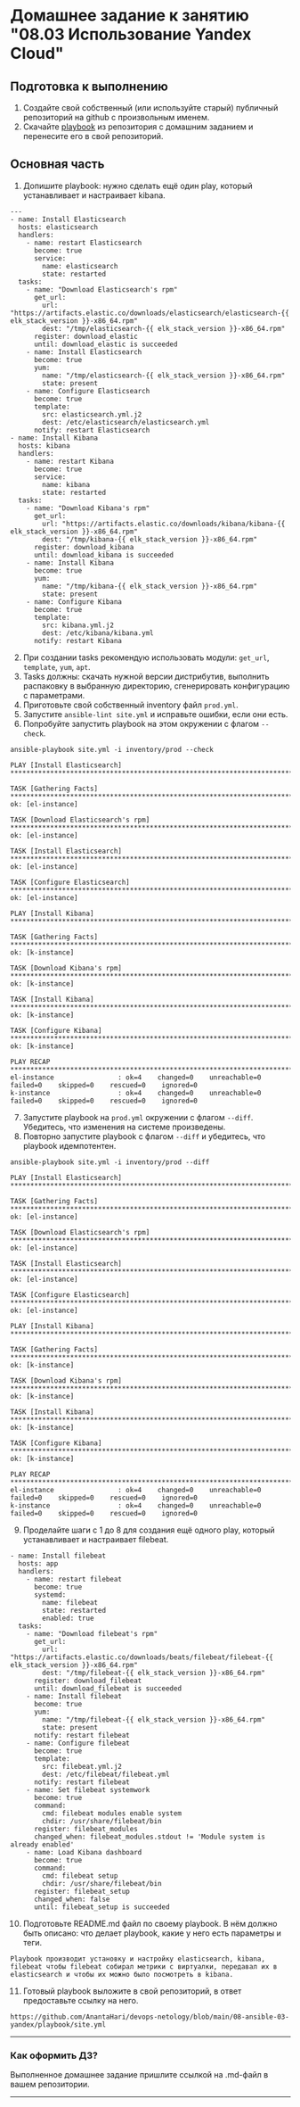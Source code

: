 # Домашнее задание к занятию "08.03 Использование Yandex Cloud"

## Подготовка к выполнению
1. Создайте свой собственный (или используйте старый) публичный репозиторий на github с произвольным именем.
2. Скачайте [playbook](./playbook/) из репозитория с домашним заданием и перенесите его в свой репозиторий.

## Основная часть
1. Допишите playbook: нужно сделать ещё один play, который устанавливает и настраивает kibana.
```
---
- name: Install Elasticsearch
  hosts: elasticsearch
  handlers:
    - name: restart Elasticsearch
      become: true
      service:
        name: elasticsearch
        state: restarted
  tasks:
    - name: "Download Elasticsearch's rpm"
      get_url:
        url: "https://artifacts.elastic.co/downloads/elasticsearch/elasticsearch-{{ elk_stack_version }}-x86_64.rpm"
        dest: "/tmp/elasticsearch-{{ elk_stack_version }}-x86_64.rpm"
      register: download_elastic
      until: download_elastic is succeeded
    - name: Install Elasticsearch
      become: true
      yum:
        name: "/tmp/elasticsearch-{{ elk_stack_version }}-x86_64.rpm"
        state: present
    - name: Configure Elasticsearch
      become: true
      template:
        src: elasticsearch.yml.j2
        dest: /etc/elasticsearch/elasticsearch.yml
      notify: restart Elasticsearch
- name: Install Kibana
  hosts: kibana
  handlers:
    - name: restart Kibana
      become: true
      service:
        name: kibana
        state: restarted
  tasks:
    - name: "Download Kibana's rpm"
      get_url:
        url: "https://artifacts.elastic.co/downloads/kibana/kibana-{{ elk_stack_version }}-x86_64.rpm"
        dest: "/tmp/kibana-{{ elk_stack_version }}-x86_64.rpm"
      register: download_kibana
      until: download_kibana is succeeded
    - name: Install Kibana
      become: true
      yum:
        name: "/tmp/kibana-{{ elk_stack_version }}-x86_64.rpm"
        state: present
    - name: Configure Kibana
      become: true
      template:
        src: kibana.yml.j2
        dest: /etc/kibana/kibana.yml
      notify: restart Kibana
```
2. При создании tasks рекомендую использовать модули: `get_url`, `template`, `yum`, `apt`.
3. Tasks должны: скачать нужной версии дистрибутив, выполнить распаковку в выбранную директорию, сгенерировать конфигурацию с параметрами.
4. Приготовьте свой собственный inventory файл `prod.yml`.
5. Запустите `ansible-lint site.yml` и исправьте ошибки, если они есть.
6. Попробуйте запустить playbook на этом окружении с флагом `--check`.
```
ansible-playbook site.yml -i inventory/prod --check

PLAY [Install Elasticsearch] ******************************************************************************************************************************

TASK [Gathering Facts] ************************************************************************************************************************************
ok: [el-instance]

TASK [Download Elasticsearch's rpm] ***********************************************************************************************************************
ok: [el-instance]

TASK [Install Elasticsearch] ******************************************************************************************************************************
ok: [el-instance]

TASK [Configure Elasticsearch] ****************************************************************************************************************************
ok: [el-instance]

PLAY [Install Kibana] *************************************************************************************************************************************

TASK [Gathering Facts] ************************************************************************************************************************************
ok: [k-instance]

TASK [Download Kibana's rpm] ******************************************************************************************************************************
ok: [k-instance]

TASK [Install Kibana] *************************************************************************************************************************************
ok: [k-instance]

TASK [Configure Kibana] ***********************************************************************************************************************************
ok: [k-instance]

PLAY RECAP ************************************************************************************************************************************************
el-instance                : ok=4    changed=0    unreachable=0    failed=0    skipped=0    rescued=0    ignored=0   
k-instance                 : ok=4    changed=0    unreachable=0    failed=0    skipped=0    rescued=0    ignored=0   
```
7. Запустите playbook на `prod.yml` окружении с флагом `--diff`. Убедитесь, что изменения на системе произведены.
8. Повторно запустите playbook с флагом `--diff` и убедитесь, что playbook идемпотентен.
```
ansible-playbook site.yml -i inventory/prod --diff 

PLAY [Install Elasticsearch] ******************************************************************************************************************************

TASK [Gathering Facts] ************************************************************************************************************************************
ok: [el-instance]

TASK [Download Elasticsearch's rpm] ***********************************************************************************************************************
ok: [el-instance]

TASK [Install Elasticsearch] ******************************************************************************************************************************
ok: [el-instance]

TASK [Configure Elasticsearch] ****************************************************************************************************************************
ok: [el-instance]

PLAY [Install Kibana] *************************************************************************************************************************************

TASK [Gathering Facts] ************************************************************************************************************************************
ok: [k-instance]

TASK [Download Kibana's rpm] ******************************************************************************************************************************
ok: [k-instance]

TASK [Install Kibana] *************************************************************************************************************************************
ok: [k-instance]

TASK [Configure Kibana] ***********************************************************************************************************************************
ok: [k-instance]

PLAY RECAP ************************************************************************************************************************************************
el-instance                : ok=4    changed=0    unreachable=0    failed=0    skipped=0    rescued=0    ignored=0   
k-instance                 : ok=4    changed=0    unreachable=0    failed=0    skipped=0    rescued=0    ignored=0   
```
9. Проделайте шаги с 1 до 8 для создания ещё одного play, который устанавливает и настраивает filebeat.
```
- name: Install filebeat
  hosts: app
  handlers:
    - name: restart filebeat
      become: true
      systemd:
        name: filebeat
        state: restarted
        enabled: true
  tasks:
    - name: "Download filebeat's rpm"
      get_url:
        url: "https://artifacts.elastic.co/downloads/beats/filebeat/filebeat-{{ elk_stack_version }}-x86_64.rpm"
        dest: "/tmp/filebeat-{{ elk_stack_version }}-x86_64.rpm"
      register: download_filebeat
      until: download_filebeat is succeeded
    - name: Install filebeat
      become: true
      yum:
        name: "/tmp/filebeat-{{ elk_stack_version }}-x86_64.rpm"
        state: present
      notify: restart filebeat
    - name: Configure filebeat
      become: true
      template:
        src: filebeat.yml.j2
        dest: /etc/filebeat/filebeat.yml
      notify: restart filebeat
    - name: Set filebeat systemwork
      become: true
      command:
        cmd: filebeat modules enable system
        chdir: /usr/share/filebeat/bin
      register: filebeat_modules
      changed_when: filebeat_modules.stdout != 'Module system is already enabled'
    - name: Load Kibana dashboard
      become: true
      command:
        cmd: filebeat setup
        chdir: /usr/share/filebeat/bin
      register: filebeat_setup
      changed_when: false
      until: filebeat_setup is succeeded
```
10. Подготовьте README.md файл по своему playbook. В нём должно быть описано: что делает playbook, какие у него есть параметры и теги.
```
Playbook производит установку и настройку elasticsearch, kibana, filebeat чтобы filebeat собирал метрики с виртуалки, передавал их в elasticsearch и чтобы их можно было посмотреть в kibana.
```
11. Готовый playbook выложите в свой репозиторий, в ответ предоставьте ссылку на него.
```
https://github.com/AnantaHari/devops-netology/blob/main/08-ansible-03-yandex/playbook/site.yml
```

---

### Как оформить ДЗ?

Выполненное домашнее задание пришлите ссылкой на .md-файл в вашем репозитории.

---

